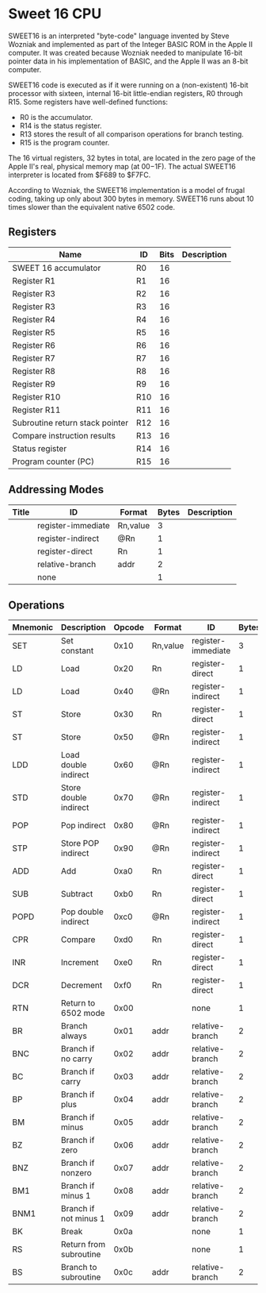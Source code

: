 # Sweet 16 CPU


SWEET16 is an interpreted &quot;byte-code&quot; language invented by Steve Wozniak and implemented
as part of the Integer BASIC ROM in the Apple II computer. It was created because Wozniak
needed to manipulate 16-bit pointer data in his implementation of BASIC, and the Apple II
was an 8-bit computer.

SWEET16 code is executed as if it were running on a (non-existent) 16-bit processor with
sixteen, internal 16-bit little-endian registers, R0 through R15. Some registers have
well-defined functions:

* R0 is the accumulator.
* R14 is the status register.
* R13 stores the result of all comparison operations for branch testing.
* R15 is the program counter.

The 16 virtual registers, 32 bytes in total, are located in the zero page of the
Apple II&#39;s real, physical memory map (at $00-$1F). The actual SWEET16 interpreter is
located from $F689 to $F7FC.

According to Wozniak, the SWEET16 implementation is a model of frugal coding, taking
up only about 300 bytes in memory. SWEET16 runs about 10 times slower than the equivalent
native 6502 code.



## Registers

| Name | ID | Bits | Description |
| --- | --- | --- | :--- |
| SWEET 16 accumulator | R0 | 16 |  |
| Register R1 | R1 | 16 |  |
| Register R3 | R2 | 16 |  |
| Register R3 | R3 | 16 |  |
| Register R4 | R4 | 16 |  |
| Register R5 | R5 | 16 |  |
| Register R6 | R6 | 16 |  |
| Register R7 | R7 | 16 |  |
| Register R8 | R8 | 16 |  |
| Register R9 | R9 | 16 |  |
| Register R10 | R10 | 16 |  |
| Register R11 | R11 | 16 |  |
| Subroutine return stack pointer | R12 | 16 |  |
| Compare instruction results | R13 | 16 |  |
| Status register | R14 | 16 |  |
| Program counter (PC) | R15 | 16 |  |

## Addressing Modes

| Title | ID | Format | Bytes | Description |
| --- | --- | --- | --- | --- |
|  | register-immediate | Rn,value | 3 |  |
|  | register-indirect | @Rn | 1 |  |
|  | register-direct | Rn | 1 |  |
|  | relative-branch | addr | 2 |  |
|  | none |  | 1 |  |

## Operations

| Mnemonic | Description | Opcode | Format | ID | Bytes |
| --- | --- | --- | --- | --- | --- |
| SET | Set constant | 0x10 | Rn,value | register-immediate | 3 |
| LD | Load | 0x20 | Rn | register-direct | 1 |
| LD | Load | 0x40 | @Rn | register-indirect | 1 |
| ST | Store | 0x30 | Rn | register-direct | 1 |
| ST | Store | 0x50 | @Rn | register-indirect | 1 |
| LDD | Load double indirect | 0x60 | @Rn | register-indirect | 1 |
| STD | Store double indirect | 0x70 | @Rn | register-indirect | 1 |
| POP | Pop indirect | 0x80 | @Rn | register-indirect | 1 |
| STP | Store POP indirect | 0x90 | @Rn | register-indirect | 1 |
| ADD | Add | 0xa0 | Rn | register-direct | 1 |
| SUB | Subtract | 0xb0 | Rn | register-direct | 1 |
| POPD | Pop double indirect | 0xc0 | @Rn | register-indirect | 1 |
| CPR | Compare | 0xd0 | Rn | register-direct | 1 |
| INR | Increment | 0xe0 | Rn | register-direct | 1 |
| DCR | Decrement | 0xf0 | Rn | register-direct | 1 |
| RTN | Return to 6502 mode | 0x00 |  | none | 1 |
| BR | Branch always | 0x01 | addr | relative-branch | 2 |
| BNC | Branch if no carry | 0x02 | addr | relative-branch | 2 |
| BC | Branch if carry | 0x03 | addr | relative-branch | 2 |
| BP | Branch if plus | 0x04 | addr | relative-branch | 2 |
| BM | Branch if minus | 0x05 | addr | relative-branch | 2 |
| BZ | Branch if zero | 0x06 | addr | relative-branch | 2 |
| BNZ | Branch if nonzero | 0x07 | addr | relative-branch | 2 |
| BM1 | Branch if minus 1 | 0x08 | addr | relative-branch | 2 |
| BNM1 | Branch if not minus 1 | 0x09 | addr | relative-branch | 2 |
| BK | Break | 0x0a |  | none | 1 |
| RS | Return from subroutine | 0x0b |  | none | 1 |
| BS | Branch to subroutine | 0x0c | addr | relative-branch | 2 |

